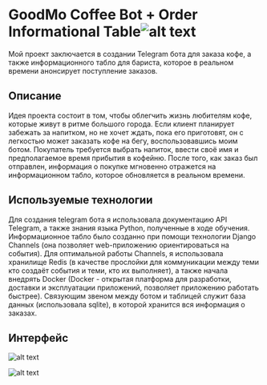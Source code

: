 # GoodMo Coffee Bot + Order Informational Table![alt text](https://cloud.githubusercontent.com/assets/27958931/26781897/869409aa-49f9-11e7-9969-f9cc0c9b02d6.png)
Мой проект заключается в создании Telegram бота для заказа кофе, а также информационного табло для бариста, которое в реальном времени анонсирует поступление заказов.
## Описание
Идея проекта состоит в том, чтобы облегчить жизнь любителям кофе, которые живут в ритме большого города. Если клиент планирует забежать за напитком, но не хочет ждать, пока его приготовят, он с легкостью может заказать кофе на бегу, воспользовавшись моим ботом.  Покупатель требуется выбрать напиток, ввести своё имя и предполагаемое время прибытия в кофейню.
После того, как заказ был отправлен, информация о покупке мгновенно отражется на информационном табло, которое обновляется в реальном времени.
## Используемые технологии
Для создания telegram бота я использовала документацию API Telegram, а также знания языка Python, полученные в ходе обучения.
Информационное табло было созданно при помощи технологии Django Channels (она позволяет web-приложению ориентироваться на события). Для оптимальной работы Channels, я использовала хранилище Redis (в качестве прослойки для коммуникации между теми кто создаёт события и теми, кто их выполняет), а также начала внедрять Docker (Docker - открытая платформа для разработки, доставки и эксплуатации приложений, позволяет приложению работать быстрее). Связующим звеном между ботом и таблицей служит база данных (использовала sqlite), в которой хранится вся информация о заказах.
## Интерфейс

![alt text](https://cloud.githubusercontent.com/assets/27958931/26781711/b1a812d6-49f8-11e7-9890-802bbbd06540.JPG)

![alt text](https://cloud.githubusercontent.com/assets/27958931/26782149/c51a947c-49fa-11e7-87d8-0249e49e64e7.JPG)
